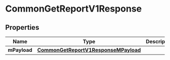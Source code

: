 
# CommonGetReportV1Response

## Properties
| Name | Type | Description | Notes |
| ------------ | ------------- | ------------- | ------------- |
| **mPayload** | [**CommonGetReportV1ResponseMPayload**](CommonGetReportV1ResponseMPayload.md) |  |  |



